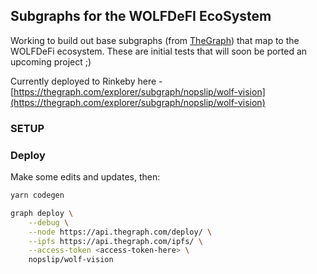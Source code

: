 ## Subgraphs for the WOLFDeFI EcoSystem 

Working to build out base subgraphs (from [TheGraph](https://thegraph.com)) that map to the WOLFDeFi ecosystem. These are initial tests that will soon be ported an upcoming project ;) 

Currently deployed to Rinkeby here - [https://thegraph.com/explorer/subgraph/nopslip/wolf-vision](https://thegraph.com/explorer/subgraph/nopslip/wolf-vision)


### SETUP 


### Deploy
Make some edits and updates, then: 

```bash
yarn codegen
```

```bash
graph deploy \
    --debug \
    --node https://api.thegraph.com/deploy/ \
    --ipfs https://api.thegraph.com/ipfs/ \
    --access-token <access-token-here> \
    nopslip/wolf-vision
```